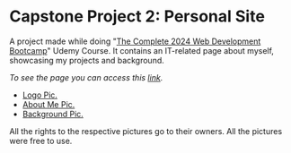 # Capstone Project 2: Personal Site
A project made while doing "[The Complete 2024 Web Development Bootcamp](https://www.udemy.com/course/the-complete-web-development-bootcamp/)" Udemy Course. It contains an IT-related page about myself, showcasing my projects and background.

*To see the page you can access this [link](https://ciocolici.github.io/Capstone-Project-2/).*

- [Logo Pic.](https://www.iconarchive.com/show/water-gaming-icons-by-tooschee/wow-worgen-icon.html)
- [About Me Pic.](https://www.pngegg.com/en/png-kchba)
- [Background Pic.](https://www.freepik.com/free-vector/blue-diagonal-geometric-stripe-background_14721008.htm)

All the rights to the respective pictures go to their owners. All the pictures were free to use.
